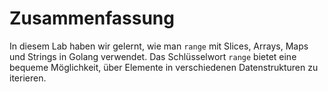 # Zusammenfassung

In diesem Lab haben wir gelernt, wie man `range` mit Slices, Arrays, Maps und Strings in Golang verwendet. Das Schlüsselwort `range` bietet eine bequeme Möglichkeit, über Elemente in verschiedenen Datenstrukturen zu iterieren.
